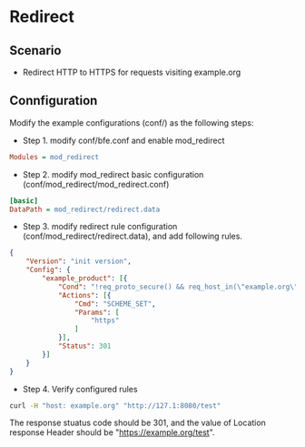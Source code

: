 # Redirect

## Scenario

* Redirect HTTP to HTTPS for requests visiting example.org

## Connfiguration

Modify the example configurations (conf/) as the following steps:

* Step 1. modify conf/bfe.conf and enable mod_redirect

```ini
Modules = mod_redirect
```

* Step 2. modify mod_redirect basic configuration (conf/mod_redirect/mod_redirect.conf)
  
```ini
[basic]
DataPath = mod_redirect/redirect.data
```
  
* Step 3. modify redirect rule configuration (conf/mod_redirect/redirect.data), and add following rules.
  
```json
{
    "Version": "init version",
    "Config": {
        "example_product": [{
            "Cond": "!req_proto_secure() && req_host_in(\"example.org\")",
            "Actions": [{
                "Cmd": "SCHEME_SET",
                "Params": [
                    "https"
                ]
            }],
            "Status": 301
        }]
    }
}
```
  
* Step 4. Verify configured rules

```bash
curl -H "host: example.org" "http://127.1:8080/test"  
```

The response stuatus code should be 301, and the value of Location response Header should be "https://example.org/test".
